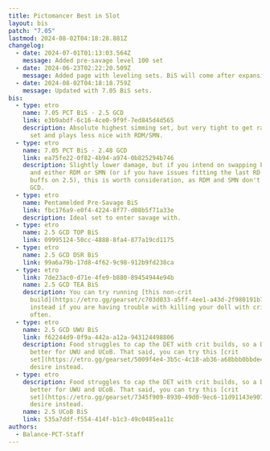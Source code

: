 ```yaml
---
title: Pictomancer Best in Slot
layout: bis
patch: "7.05"
lastmod: 2024-08-02T04:18:28.881Z
changelog:
  - date: 2024-07-01T01:13:03.564Z
    message: Added pre-savage level 100 set
  - date: 2024-06-23T02:22:20.509Z
    message: Added page with leveling sets. BiS will come after expansion launch.
  - date: 2024-08-02T04:18:18.759Z
    message: Updated with 7.05 BiS sets.
bis:
  - type: etro
    name: 7.05 PCT BiS - 2.5 GCD
    link: e3b9abdf-6c16-4ce0-9f9f-7ed845d4d565
    description: Absolute highest simming set, but very tight to get rainbow drip in
      set and plays less nice with RDM/SMN.
  - type: etro
    name: 7.05 PCT BiS - 2.48 GCD
    link: ea75fe22-0f82-4b94-a974-0b825294b746
    description: Slightly lower damage, but if you intend on swapping between PCT
      and either RDM or SMN (or if you have issues fitting the last RD into
      buffs on 2.5), this is worth consideration, as RDM and SMN don't want 2.5
      GCD.
  - type: etro
    name: Pentamelded Pre-Savage BiS
    link: fbc176a9-e0f4-4224-8f77-d08b5f71a33e
    description: Ideal set to enter savage with.
  - type: etro
    name: 2.5 GCD TOP BiS
    link: 09995124-50cc-4888-8fa4-877a19cd1175
  - type: etro
    name: 2.5 GCD DSR BiS
    link: 99a6a79b-17d8-4f62-9c98-912b9fd238ca
  - type: etro
    link: 7de23ac0-d71e-4fe9-b880-89454944e94b
    name: 2.5 GCD TEA BiS
    description: You can try running [this non-crit
      build](https://etro.gg/gearset/c703d033-a5ff-4ee1-a43d-2f980191b758)
      instead if you are having trouble with killing your doll with crits too
      often.
  - type: etro
    name: 2.5 GCD UWU BiS
    link: f62244d9-0f9a-442a-a12a-943124498806
    description: Food struggles to cap the DET with crit builds, so a DET/DH set is
      better for UWU and UCoB. That said, you can try this [crit
      set](https://etro.gg/gearset/5009f4e4-3b5c-4c18-ab36-a68bbb0bbde4) if you
      desire instead.
  - type: etro
    description: Food struggles to cap the DET with crit builds, so a DET/DH set is
      better for UWU and UCoB. That said, you can try this [crit
      set](https://etro.gg/gearset/7345f909-8930-49d0-9ec6-11d91143e907) if you
      desire instead.
    name: 2.5 UCoB BiS
    link: 535a7ddf-f554-414f-b1c3-49c0485ea11c
authors:
  - Balance-PCT-Staff
---
```

